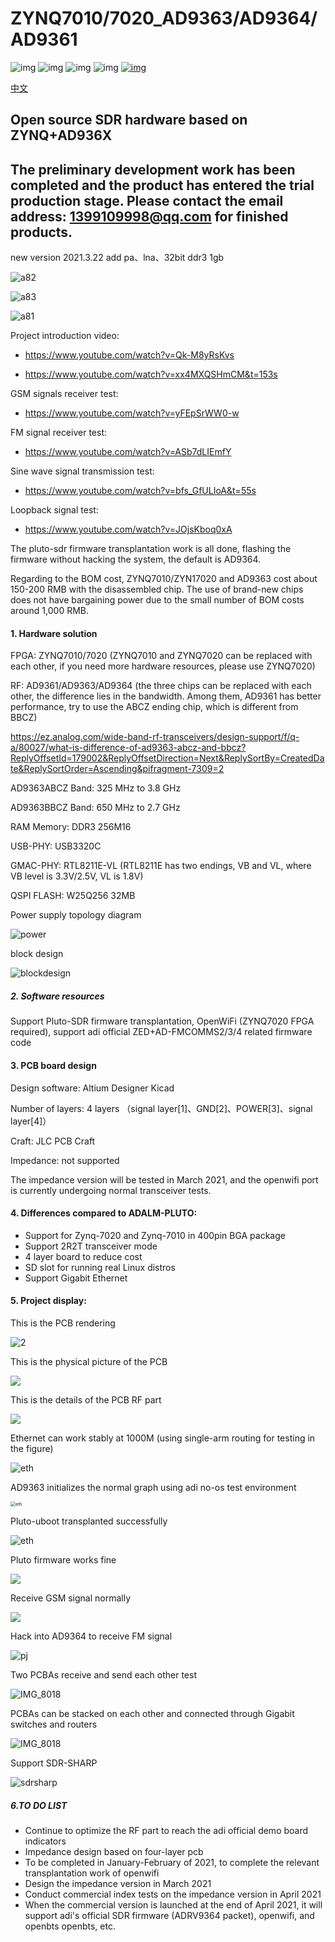 # ZYNQ7010/7020_AD9363/AD9364/AD9361



![img](https://img.shields.io/github/issues/kangyuzhe666/ZYNQ7010-7020_AD9363.svg)
![img](	https://img.shields.io/github/forks/kangyuzhe666/ZYNQ7010-7020_AD9363.svg)
![img](https://img.shields.io/github/stars/kangyuzhe666/ZYNQ7010-7020_AD9363.svg)
![img](https://img.shields.io/github/license/kangyuzhe666/ZYNQ7010-7020_AD9363.svg)
[![img](https://img.shields.io/badge/link-996.icu-red.svg)](https://github.com/996icu/996.ICU)

[中文](./README_CN.md) 
##  Open source SDR hardware based on ZYNQ+AD936X

## The preliminary development work has been completed and the product has entered the trial production stage. Please contact the email address: 1399109998@qq.com for finished products.

new version 2021.3.22 add pa、lna、32bit ddr3 1gb



![a82](images/a82.PNG)

![a83](images/a83.PNG)

![a81](images/a81.PNG)

Project introduction video:

- https://www.youtube.com/watch?v=Qk-M8yRsKvs 

- https://www.youtube.com/watch?v=xx4MXQSHmCM&t=153s

GSM signals receiver test:
- https://www.youtube.com/watch?v=yFEpSrWW0-w

FM signal receiver test:
- https://www.youtube.com/watch?v=ASb7dLIEmfY

Sine wave signal transmission test:
- https://www.youtube.com/watch?v=bfs_GfULIoA&t=55s

Loopback signal test:
- https://www.youtube.com/watch?v=JOjsKboq0xA

The pluto-sdr firmware transplantation work is all done, flashing the firmware without hacking the system, the default is AD9364.

Regarding to the BOM cost, ZYNQ7010/ZYN17020 and AD9363 cost about 150-200 RMB with the disassembled chip. The use of brand-new chips does not have bargaining power due to the small number of BOM costs around 1,000 RMB.

#### 1. Hardware solution

FPGA: ZYNQ7010/7020 (ZYNQ7010 and ZYNQ7020 can be replaced with each other, if you need more hardware resources, please use ZYNQ7020)

RF: AD9361/AD9363/AD9364 (the three chips can be replaced with each other, the difference lies in the bandwidth. Among them, AD9361 has better performance, try to use the ABCZ ending chip, which is different from BBCZ)

https://ez.analog.com/wide-band-rf-transceivers/design-support/f/q-a/80027/what-is-difference-of-ad9363-abcz-and-bbcz?ReplyOffsetId=179002&ReplyOffsetDirection=Next&ReplySortBy=CreatedDate&ReplySortOrder=Ascending&pifragment-7309=2

AD9363ABCZ Band: 325 MHz to 3.8 GHz

AD9363BBCZ Band: 650 MHz to 2.7 GHz

RAM Memory: DDR3 256M16

USB-PHY: USB3320C

GMAC-PHY: RTL8211E-VL (RTL8211E has two endings, VB and VL, where VB level is 3.3V/2.5V, VL is 1.8V)

QSPI FLASH: W25Q256 32MB

Power supply topology diagram

![power](images/power.png)

block design

![blockdesign](images/blockdesign.png)

##### 2. Software resources

Support Pluto-SDR firmware transplantation, OpenWiFi (ZYNQ7020 FPGA required), support adi official ZED+AD-FMCOMMS2/3/4 related firmware code

#### 3. PCB board design

Design software:  Altium Designer Kicad

Number of layers: 4 layers （signal layer[1]、GND[2]、POWER[3]、signal layer[4]）

Craft: JLC PCB Craft

Impedance: not supported

The impedance version will be tested in March 2021, and the openwifi port is currently undergoing normal transceiver tests.

#### 4. Differences compared to ADALM-PLUTO:

- Support for Zynq-7020 and Zynq-7010 in 400pin BGA package
- Support 2R2T transceiver mode
- 4 layer board to reduce cost
- SD slot for running real Linux distros
- Support Gigabit Ethernet

#### 5. Project display:

This is the PCB rendering

![2](images/grade.png)

This is the physical picture of the PCB

![](images/IMG_8132.JPG)

This is the details of the PCB RF part

![](images/IMG_8133.JPG)

Ethernet can work stably at 1000M (using single-arm routing for testing in the figure)

![eth](images/500m.JPG)

AD9363 initializes the normal graph using adi no-os test environment

<img src="images/csh.png" alt="eth" style="zoom:50%;" />

Pluto-uboot transplanted successfully

![eth](images/pluto-system.png)

Pluto firmware works fine

![](images/IMG_8016.PNG)

Receive GSM signal normally

![](images/iio.png)

Hack into AD9364 to receive FM signal

![pj](images/pj.png)

Two PCBAs receive and send each other test

![IMG_8018](images/IMG_8129.JPG)

PCBAs can be stacked on each other and connected through Gigabit switches and routers

![IMG_8018](images/IMG_8131.JPG)

Support SDR-SHARP

![sdrsharp](images/sdrsharp.jpg)

##### 6.TO DO LIST

- Continue to optimize the RF part to reach the adi official demo board indicators
- Impedance design based on four-layer pcb
- To be completed in January-February of 2021, to complete the relevant transplantation work of openwifi
- Design the impedance version in March 2021
- Conduct commercial index tests on the impedance version in April 2021
- When the commercial version is launched at the end of April 2021, it will support adi's official SDR firmware (ADRV9364 packet), openwifi, and openbts openbts, etc.

